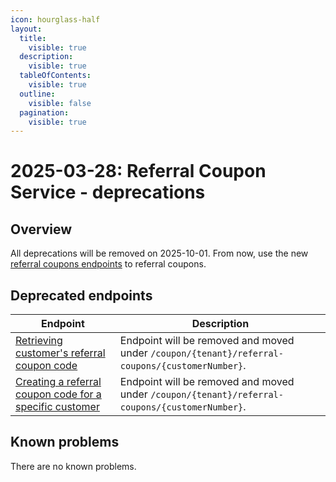 ```yaml
---
icon: hourglass-half
layout:
  title:
    visible: true
  description:
    visible: true
  tableOfContents:
    visible: true
  outline:
    visible: false
  pagination:
    visible: true
---
```

#  2025-03-28: Referral Coupon Service - deprecations

## Overview

All deprecations will be removed on 2025-10-01. From now, use the new [referral coupons endpoints](https://developer.emporix.io/api-references/rewards-and-promotions/coupon/api-reference/referral-coupon-management) to referral coupons.


## Deprecated endpoints

| Endpoint                                                                                                                      | Description                                                                                   |
|-------------------------------------------------------------------------------------------------------------------------------|-----------------------------------------------------------------------------------------------|
| [Retrieving customer's referral coupon code](https://developer.emporix.io/api-references/rewards-and-promotions/coupon/api-reference/referral-coupon-management)                  | Endpoint will be removed and moved under <code>/coupon/{tenant}/referral-coupons/{customerNumber}</code>. |
| [Creating a referral coupon code for a specific customer](https://developer.emporix.io/api-references/rewards-and-promotions/coupon/api-reference/referral-coupon-management#post-coupon-tenant-referral-coupons-customernumber) | Endpoint will be removed and moved under <code>/coupon/{tenant}/referral-coupons/{customerNumber}</code>. |


## Known problems

There are no known problems.